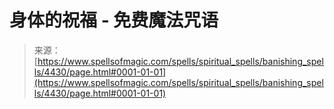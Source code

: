 <!--yml

category: 未分类

date: 2024-06-12 18:38:10

-->

# 身体的祝福 - 免费魔法咒语

> 来源：[https://www.spellsofmagic.com/spells/spiritual_spells/banishing_spells/4430/page.html#0001-01-01](https://www.spellsofmagic.com/spells/spiritual_spells/banishing_spells/4430/page.html#0001-01-01)
